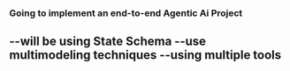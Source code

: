 ### Going to implement an end-to-end Agentic Ai Project
--will be using State Schema
--use multimodeling techniques
--using multiple tools
--
